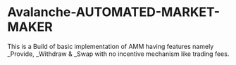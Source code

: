 # Avalanche-AUTOMATED-MARKET-MAKER
This is a Build of basic implementation of AMM having features namely _Provide, _Withdraw &amp; _Swap with no incentive mechanism like trading fees. 
